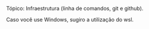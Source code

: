 Tópico: Infraestrutura (linha de comandos, git e github).

Caso você use Windows, sugiro a utilização do wsl.
